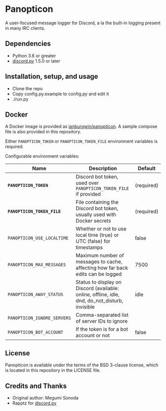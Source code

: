 # Panopticon

A user-focused message logger for Discord, a la the built-in logging present in many IRC clients.

## Dependencies

* Python 3.6 or greater
* [discord.py](https://github.com/Rapptz/discord.py) 1.5.0 or later

## Installation, setup, and usage

* Clone the repo
* Copy config.py.example to config.py and edit it
* ./run.py

## Docker

A Docker image is provided as [ianburgwin/panopticon](https://hub.docker.com/repository/docker/ianburgwin/panopticon). A sample compose file is also provided in this repository.

Either `PANOPTICON_TOKEN` or `PANOPTICON_TOKEN_FILE` environment variables is required.

Configurable environment variables:

| Name | Description | Default |
| --- | --- | --- |
| **`PANOPTICON_TOKEN`** | Discord bot token, used over `PANOPTICON_TOKEN_FILE` if provided | (required) |
| **`PANOPTICON_TOKEN_FILE`** | File containing the Discord bot token, usually used with Docker secrets | (required) |
| `PANOPTICON_USE_LOCALTIME` | Whether or not to use local time (true) or UTC (false) for timestamps | false |
| `PANOPTICON_MAX_MESSAGES` | Maximum number of messages to cache, affecting how far back edits can be logged | 7500 |
| `PANOPTICON_AWAY_STATUS` | Status to display on Discord (available: online, offline, idle, dnd, do\_not\_disturb, invisible | idle |
| `PANOPTICON_IGNORE_SERVERS` | Comma-separated list of server IDs to ignore | |
| `PANOPTICON_BOT_ACCOUNT` | If the token is for a bot account or not | false |

## License
Panopticon is available under the terms of the BSD 3-clause license, which is located in this repository in the LICENSE file.

## Credits and Thanks
* Original author: Megumi Sonoda
* Rapptz for [discord.py](https://github.com/Rapptz/discord.py)
